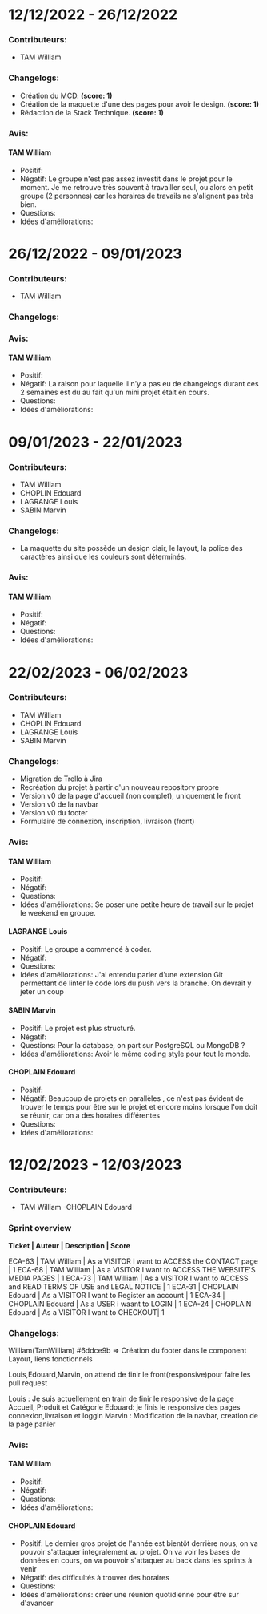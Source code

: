 # 12/12/2022 - 26/12/2022

### Contributeurs:

- TAM William

### Changelogs:

- Création du MCD. **(score: 1)**
- Création de la maquette d'une des pages pour avoir le design. **(score: 1)**
- Rédaction de la Stack Technique. **(score: 1)**

### Avis:

#### TAM William

- Positif:
- Négatif: Le groupe n'est pas assez investit dans le projet pour le moment. Je me retrouve très souvent à travailler seul, ou alors en petit groupe (2 personnes) car les horaires de travails ne s'alignent pas très bien.
- Questions:
- Idées d'améliorations:

# 26/12/2022 - 09/01/2023

### Contributeurs:

- TAM William

### Changelogs:

### Avis:

#### TAM William

- Positif:
- Négatif: La raison pour laquelle il n'y a pas eu de changelogs durant ces 2 semaines est du au fait qu'un mini projet était en cours.
- Questions:
- Idées d'améliorations:

# 09/01/2023 - 22/01/2023

### Contributeurs:

- TAM William
- CHOPLIN Edouard
- LAGRANGE Louis
- SABIN Marvin

### Changelogs:

- La maquette du site possède un design clair, le layout, la police des caractères ainsi que les couleurs sont déterminés.

### Avis:

#### TAM William

- Positif:
- Négatif:
- Questions:
- Idées d'améliorations:

# 22/02/2023 - 06/02/2023

### Contributeurs:

- TAM William
- CHOPLIN Edouard
- LAGRANGE Louis
- SABIN Marvin

### Changelogs:

- Migration de Trello à Jira
- Recréation du projet à partir d'un nouveau repository propre
- Version v0 de la page d'accueil (non complet), uniquement le front
- Version v0 de la navbar
- Version v0 du footer
- Formulaire de connexion, inscription, livraison (front)

### Avis:

#### TAM William

- Positif:
- Négatif:
- Questions:
- Idées d'améliorations: Se poser une petite heure de travail sur le projet le weekend en groupe.

#### LAGRANGE Louis

- Positif: Le groupe a commencé à coder.
- Négatif:
- Questions:
- Idées d'améliorations: J'ai entendu parler d'une extension Git permettant de linter le code lors du push vers la branche. On devrait y jeter un coup

#### SABIN Marvin

- Positif: Le projet est plus structuré.
- Négatif:
- Questions: Pour la database, on part sur PostgreSQL ou MongoDB ?
- Idées d'améliorations: Avoir le même coding style pour tout le monde.

#### CHOPLAIN Edouard

- Positif:
- Négatif: Beaucoup de projets en parallèles , ce n'est pas évident de trouver le temps pour être sur le projet et encore moins lorsque l'on doit se réunir, car on a des horaires différentes
- Questions:
- Idées d'améliorations:

# 12/02/2023 - 12/03/2023

### Contributeurs:

- TAM William
  -CHOPLAIN Edouard

### Sprint overview

**Ticket | Auteur | Description | Score**

ECA-63 | TAM William | As a VISITOR I want to ACCESS the CONTACT page | 1
ECA-68 | TAM William | As a VISITOR I want to ACCESS THE WEBSITE'S MEDIA PAGES | 1
ECA-73 | TAM William | As a VISITOR I want to ACCESS and READ TERMS OF USE and LEGAL NOTICE | 1
ECA-31 | CHOPLAIN Edouard | As a VISITOR I want to Register an account | 1
ECA-34 | CHOPLAIN Edouard | As a USER i waant to LOGIN | 1
ECA-24 | CHOPLAIN Edouard | As a VISITOR I want to CHECKOUT| 1

### Changelogs:

William(TamWilliam) #6ddce9b => Création du footer dans le component Layout, liens fonctionnels

Louis,Edouard,Marvin, on attend de finir le front(responsive)pour faire les pull request

Louis : Je suis actuellement en train de finir le responsive de la page Accueil, Produit et Catégorie
Edouard: je finis le responsive des pages connexion,livraison et loggin
Marvin : Modification de la navbar, creation de la page panier

### Avis:

#### TAM William

- Positif:
- Négatif:
- Questions:
- Idées d'améliorations:

#### CHOPLAIN Edouard

- Positif: Le dernier gros projet de l'année est bientôt derrière nous, on va pouvoir s'attaquer integralement au projet. On va voir les bases de données en cours, on va pouvoir s'attaquer au back dans les sprints à venir
- Négatif: des difficultés à trouver des horaires
- Questions:
- Idées d'améliorations: créer une réunion quotidienne pour être sur d'avancer
